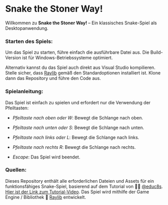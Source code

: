 # Snake the Stoner Way!

Willkommen zu **Snake the Stoner Way!** – Ein klassisches Snake-Spiel als Desktopanwendung. 

### Starten des Spiels:

Um das Spiel zu starten, führe einfach die ausführbare Datei aus. 
Die Build-Version ist für Windows-Betriebssysteme optimiert. 

Alternativ kannst du das Spiel auch direkt aus Visual Studio kompilieren. 
Stelle sicher, dass [Raylib](https://www.raylib.com/) gemäß den Standardoptionen installiert ist. 
Klone dann das Repository und führe den Code aus.

### Spielanleitung:

Das Spiel ist einfach zu spielen und erfordert nur die Verwendung der Pfeiltasten:

- *Pfeiltaste nach oben oder W*: Bewegt die Schlange nach oben.
- *Pfeiltaste nach unten oder S*: Bewegt die Schlange nach unten.
- *Pfeiltaste nach links oder L*: Bewegt die Schlange nach links.
- *Pfeiltaste nach rechts R*: Bewegt die Schlange nach rechts.

- *Escape*: Das Spiel wird beendet.

### Quellen:

Dieses Repository enthält alle erforderlichen Dateien und Assets für ein funktionsfähiges Snake-Spiel, basierend auf dem Tutorial von 🧑‍💻 [@educ8s](https://github.com/educ8s).
[Hier ist der Link zum Tutorial-Video](https://www.youtube.com/watch?v=LGqsnM_WEK4&list=PPSV). 
Das Spiel wird mithilfe der Game Engine / Bibliothek 🎰 [Raylib](https://www.raylib.com/) entwickelt.
